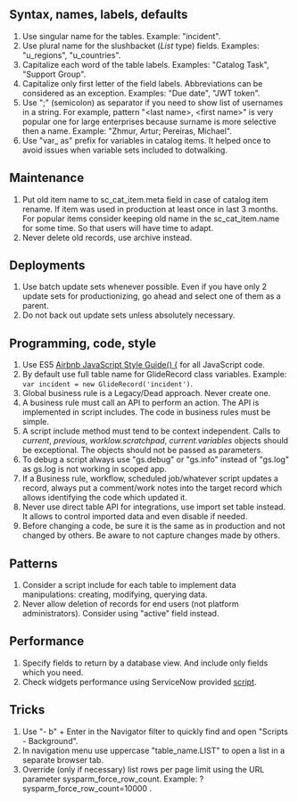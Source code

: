 ## Syntax, names, labels, defaults
1. Use singular name for the tables. Example: "incident".
1. Use plural name for the slushbacket (_List_ type) fields. Examples: "u_regions", "u_countries".
1. Capitalize each word of the table labels. Examples: "Catalog Task", "Support Group".
1. Capitalize only first letter of the field labels. Abbreviations can be considered as an exception. Examples: "Due date", "JWT token".
1. Use ";" (semicolon) as separator if you need to show list of usernames in a string. For example, pattern "&lt;last name>, &lt;first name>" is very popular one for large enterprises because surname is more selective then a name. Example: "Zhmur, Artur; Pereiras, Michael".
1. Use "var_ as" prefix for variables in catalog items. It helped once to avoid issues when variable sets included to dotwalking.

## Maintenance
1. Put old item name to sc_cat_item.meta field in case of catalog item rename. If item was used in production at least once in last 3 months. For popular items consider keeping old name in the sc_cat_item.name for some time. So that users will have time to adapt.
1. Never delete old records, use archive instead.

## Deployments
1. Use batch update sets whenever possible. Even if you have only 2 update sets for productionizing, go ahead and select one of them as a parent.
1. Do not back out update sets unless absolutely necessary.

## Programming, code, style
1. Use ES5 [Airbnb JavaScript Style Guide() {](https://github.com/airbnb/javascript/tree/es5-deprecated/es5) for all JavaScript code.
1. By default use full table name for GlideRecord class variables. Example: `var incident = new GlideRecord('incident')`.
1. Global business rule is a Legacy/Dead approach. Never create one.
1. A business rule must call an API to perform an action. The API is implemented in script includes. The code in business rules must be simple.
1. A script include method must tend to be context independent. Calls to _current_, _previous_, _worklow.scratchpad_, _current.variables_ objects should be exceptional. The objects should not be passed as parameters.
1. To debug a script always use "gs.debug" or "gs.info" instead of "gs.log" as gs.log is not working in scoped app.
1. If a Business rule, workflow, scheduled job/whatever script updates a record, always put a comment/work notes into the target record which allows identifying the code which updated it.
1. Never use direct table API for integrations, use import set table instead. It allows to control imported data and even disable if needed.
1. Before changing a code, be sure it is the same as in production and not changed by others. Be aware to not capture changes made by others.

## Patterns
1. Consider a script include for each table to implement data manipulations: creating, modifying, querying data.
1. Never allow deletion of records for end users (not platform administrators). Consider using "active" field instead.

## Performance
1. Specify fields to return by a database view. And include only fields which you need.
1. Check widgets performance using ServiceNow provided [script](https://hi.service-now.com/kb_view.do?sysparm_article=KB0744521).

## Tricks
1. Use "- b" + Enter in the Navigator filter to quickly find and open "Scripts - Background".
1. In navigation menu use uppercase "table_name.LIST" to open a list in a separate browser tab.
1. Override (only if necessary) list rows per page limit using the URL parameter sysparm_force_row_count. Example: ?sysparm_force_row_count=10000 .
